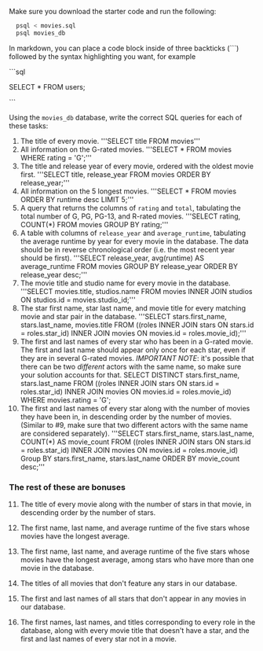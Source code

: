 Make sure you download the starter code and run the following:

```sh
  psql < movies.sql
  psql movies_db
```

In markdown, you can place a code block inside of three backticks (```) followed by the syntax highlighting you want, for example

\```sql

SELECT \* FROM users;

\```

Using the `movies_db` database, write the correct SQL queries for each of these tasks:

1.  The title of every movie.
'''SELECT title FROM movies'''
2.  All information on the G-rated movies.
'''SELECT * FROM movies WHERE rating = 'G';'''
3.  The title and release year of every movie, ordered with the
    oldest movie first.
    '''SELECT title, release_year FROM movies ORDER BY release_year;'''
4.  All information on the 5 longest movies.
'''SELECT * FROM movies ORDER BY runtime desc LIMIT 5;'''
5.  A query that returns the columns of `rating` and `total`, tabulating the
    total number of G, PG, PG-13, and R-rated movies.
'''SELECT rating, COUNT(*) FROM movies GROUP BY rating;'''
6.  A table with columns of `release_year` and `average_runtime`,
    tabulating the average runtime by year for every movie in the database. The data should be in reverse chronological order (i.e. the most recent year should be first).
'''SELECT release_year, avg(runtime) AS average_runtime FROM movies GROUP BY release_year ORDER BY release_year desc;'''
7.  The movie title and studio name for every movie in the
    database.
'''SELECT movies.title, studios.name FROM movies INNER JOIN studios ON studios.id = movies.studio_id;'''
8.  The star first name, star last name, and movie title for every
    matching movie and star pair in the database.
'''SELECT stars.first_name, stars.last_name, movies.title FROM ((roles INNER JOIN stars  ON stars.id = roles.star_id) INNER JOIN movies ON movies.id = roles.movie_id);'''
9.  The first and last names of every star who has been in a G-rated movie. The first and last name should appear only once for each star, even if they are in several G-rated movies. *IMPORTANT NOTE*: it's possible that there can be two *different* actors with the same name, so make sure your solution accounts for that.
SELECT DISTINCT stars.first_name, stars.last_name FROM ((roles INNER JOIN stars ON stars.id = roles.star_id) INNER JOIN movies ON movies.id = roles.movie_id) WHERE movies.rating = 'G';
10. The first and last names of every star along with the number
    of movies they have been in, in descending order by the number of movies. (Similar to #9, make sure
    that two different actors with the same name are considered separately).
'''SELECT stars.first_name, stars.last_name, COUNT(*) AS movie_count FROM ((roles INNER JOIN stars ON stars.id = roles.star_id) INNER JOIN movies ON movies.id = roles.movie_id) Group BY stars.first_name, stars.last_name ORDER BY movie_count desc;'''

### The rest of these are bonuses

11. The title of every movie along with the number of stars in
    that movie, in descending order by the number of stars.

12. The first name, last name, and average runtime of the five
    stars whose movies have the longest average.

13. The first name, last name, and average runtime of the five
    stars whose movies have the longest average, among stars who have more than one movie in the database.

14. The titles of all movies that don't feature any stars in our
    database.

15. The first and last names of all stars that don't appear in any movies in our database.

16. The first names, last names, and titles corresponding to every
    role in the database, along with every movie title that doesn't have a star, and the first and last names of every star not in a movie.

